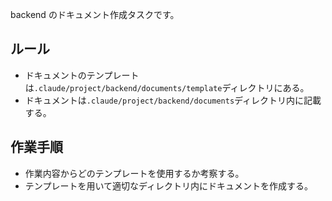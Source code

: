 backend のドキュメント作成タスクです。

## ルール

- ドキュメントのテンプレートは`.claude/project/backend/documents/template`ディレクトリにある。
- ドキュメントは`.claude/project/backend/documents`ディレクトリ内に記載する。

## 作業手順

- 作業内容からどのテンプレートを使用するか考察する。
- テンプレートを用いて適切なディレクトリ内にドキュメントを作成する。
